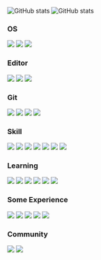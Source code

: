 ![GitHub stats](https://github-readme-stats.vercel.app/api?username=yslinear&count_private=true&show_icons=true&locale=en)
![GitHub stats](https://github-readme-stats.vercel.app/api/top-langs?username=yslinear&show_icons=true&locale=en&langs_count=8&hide=html,shell&layout=compact)

### OS

[![](https://img.shields.io/badge/-macOS-000000?logo=macos&logoColor=white)](https://www.apple.com/macos/)
[![](https://img.shields.io/badge/-Ubuntu-E95420?logo=ubuntu&logoColor=white)](https://ubuntu.com/)
[![](https://img.shields.io/badge/-CentOS-262577?logo=centos&logoColor=white)](https://www.centos.org/)

### Editor

[![](https://img.shields.io/badge/-VSCode-007ACC?logo=visual-studio-code&logoColor=white)](https://code.visualstudio.com/)
[![](https://img.shields.io/badge/-How%20I%20VSCode-292e39)](https://howivscode.com/yslinear/)
[![](https://img.shields.io/badge/-FiraCode-eee7d6)](https://github.com/tonsky/FiraCode/)

### Git

[![](https://img.shields.io/badge/-GitHub-181717?logo=github&logoColor=white)](https://github.com/yslinear/)
[![](https://img.shields.io/badge/-GitHub%20Actions-181717?logo=github-actions&logoColor=white)](https://github.com/features/actions/)
[![](https://img.shields.io/badge/-Conventional%20Commits-fa6673?logo=git&logoColor=white)](https://www.conventionalcommits.org/)
[![](https://img.shields.io/badge/-GNU%20Privacy%20Guard-0093DD?logo=gnu-privacy-guard&logoColor=white)](https://gnupg.org/)

### Skill

[![](https://img.shields.io/badge/-PHP-777BB4?logo=php&logoColor=white)](https://www.php.net/)
[![](https://img.shields.io/badge/-Vanilla%20JS-F7DF1E?logo=javascript&logoColor=white)](http://vanilla-js.com/)
[![](https://img.shields.io/badge/-jQuery-0769AD?logo=jquery&logoColor=white)](https://jquery.com/)
[![](https://img.shields.io/badge/-Bootstrap-0769AD?logo=bootstrap&logoColor=white)](https://getbootstrap.com/)
[![](https://img.shields.io/badge/-Sass-CC6699?logo=sass&logoColor=white)](https://sass-lang.com/)
[![](https://img.shields.io/badge/-MySQL-4479A1?logo=mysql&logoColor=white)](https://www.mysql.com/)
[![](https://img.shields.io/badge/-Joomla-5091CD?logo=joomla&logoColor=white)](https://www.joomla.org/)

### Learning

[![](https://img.shields.io/badge/-Laravel-FF2D20?logo=laravel&logoColor=white)](https://laravel.com/)
[![](https://img.shields.io/badge/-Nuxt.js-00C58E?logo=nuxt.js&logoColor=white)](https://nuxtjs.org/)
[![](https://img.shields.io/badge/-Vue.js-4FC08D?logo=vue.js&logoColor=white)](https://vuejs.org/)
[![](https://img.shields.io/badge/-Vuetify-1867C0?logo=vuetify&logoColor=white)](https://vuetifyjs.com/)
[![](https://img.shields.io/badge/-Go-00ADD8?logo=go&logoColor=white)](https://golang.org/)
[![](https://img.shields.io/badge/-Amazon%20AWS-232F3E?logo=amazon-aws&logoColor=white)](https://aws.amazon.com/)

### Some Experience

[![](https://img.shields.io/badge/-Docker-2496ED?logo=docker&logoColor=white)](https://www.docker.com/)
[![](https://img.shields.io/badge/-GitLab%20CE-FCA121?logo=gitlab&logoColor=white)](https://about.gitlab.com/install/)
[![](https://img.shields.io/badge/-Grafana-F46800?logo=grafana&logoColor=white)](https://www.grafana.com/)
[![](https://img.shields.io/badge/-Prometheus-E6522C?logo=prometheus&logoColor=white)](https://prometheus.io/)
[![](https://img.shields.io/badge/-Postman-FF6C37?logo=postman&logoColor=white)](https://www.postman.com/)

### Community

[![](https://img.shields.io/badge/-Stack%20Overflow-FE7A16?logo=stack-overflow&logoColor=white)](https://stackoverflow.com/users/8970303/yslinear/)
[![](https://img.shields.io/badge/-DEV%20Community-0A0A0A?logo=dev.to&logoColor=white)](https://dev.to/yslinear/)
